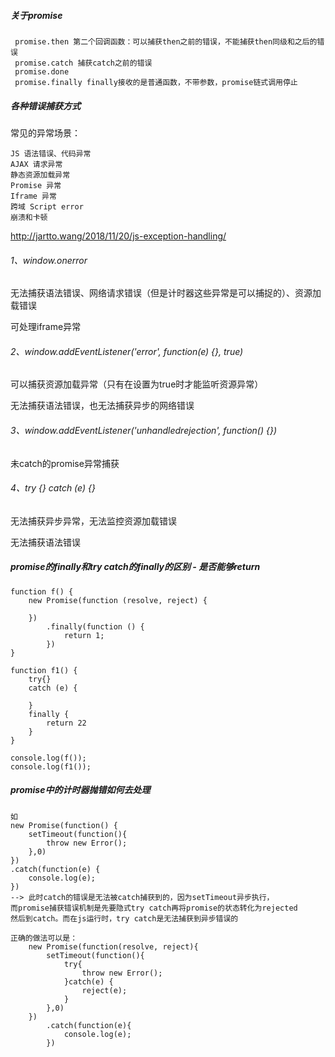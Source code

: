 ##### 关于promise

     promise.then 第二个回调函数：可以捕获then之前的错误，不能捕获then同级和之后的错误
     promise.catch 捕获catch之前的错误
     promise.done   
     promise.finally finally接收的是普通函数，不带参数，promise链式调用停止
     
##### 各种错误捕获方式

常见的异常场景：

    JS 语法错误、代码异常
    AJAX 请求异常
    静态资源加载异常
    Promise 异常
    Iframe 异常
    跨域 Script error
    崩溃和卡顿

http://jartto.wang/2018/11/20/js-exception-handling/

###### 1、window.onerror

无法捕获语法错误、网络请求错误（但是计时器这些异常是可以捕捉的）、资源加载错误

可处理iframe异常

###### 2、window.addEventListener('error', function(e) {}, true)

可以捕获资源加载异常（只有在设置为true时才能监听资源异常）

无法捕获语法错误，也无法捕获异步的网络错误

###### 3、window.addEventListener('unhandledrejection', function() {})

未catch的promise异常捕获

###### 4、try {} catch (e) {}

无法捕获异步异常，无法监控资源加载错误

无法捕获语法错误

##### promise的finally和try catch的finally的区别 - 是否能够return

    function f() {
        new Promise(function (resolve, reject) {
    
        })
            .finally(function () {
                return 1;
            })
    }
    
    function f1() {
        try{}
        catch (e) {
    
        }
        finally {
            return 22
        }
    }
    
    console.log(f());
    console.log(f1());
    
##### promise中的计时器抛错如何去处理

    如
    new Promise(function() {
        setTimeout(function(){
            throw new Error();
        },0)
    })
    .catch(function(e) {
        console.log(e);
    })
    --> 此时catch的错误是无法被catch捕获到的，因为setTimeout异步执行，
    而promise捕获错误机制是先要隐式try catch再将promise的状态转化为rejected
    然后到catch。而在js运行时，try catch是无法捕获到异步错误的
    
    正确的做法可以是：
        new Promise(function(resolve, reject){
            setTimeout(function(){
                try{
                    throw new Error();
                }catch(e) {
                    reject(e);
                }
            },0)
        })
            .catch(function(e){
                console.log(e);
            })
            
